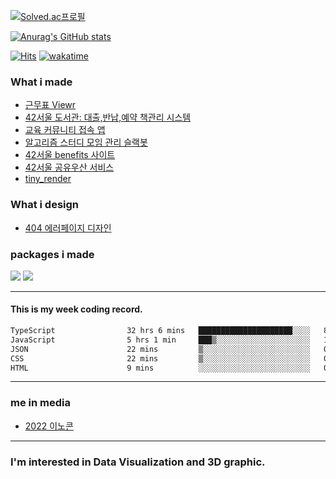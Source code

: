 [![Solved.ac프로필](http://mazassumnida.wtf/api/v2/generate_badge?boj=dltjddus2)](https://solved.ac/dltjddus2)

[![Anurag's GitHub stats](https://github-readme-stats.vercel.app/api?username=YeonSeong-Lee)](https://github.com/anuraghazra/github-readme-stats)


[![Hits](https://hits.seeyoufarm.com/api/count/incr/badge.svg?url=https%3A%2F%2Fgithub.com%2FYeonSeong-Lee&count_bg=%2379C83D&title_bg=%23555555&icon=&icon_color=%23E7E7E7&title=hits&edge_flat=false)](https://hits.seeyoufarm.com)
[![wakatime](https://wakatime.com/badge/user/2f42ecac-18b3-4aea-9e84-70d3d28d0008.svg)](https://wakatime.com/@2f42ecac-18b3-4aea-9e84-70d3d28d0008)



### What i made
- [근무표 Viewr](https://github.com/YeonSeong-Lee/bluebird_workshift_viewer)
- [42서울 도서관: 대출,반납,예약 책관리 시스템](https://42library.kr/)
- [교육 커뮤니티 접속 앱](https://github.com/YeonSeong-Lee/HufsLifeAcademy_app)
- [알고리즘 스터디 모임 관리 슬랙봇](https://github.com/helloAlgorithms/RedKiKi)
- [42서울 benefits 사이트](https://42-benefit.vercel.app/)
- [42서울 공유우산 서비스](https://umbrella.42seoul-service.link/)
- [tiny_render](https://github.com/YeonSeong-Lee/tiny_render)

### What i design
- [404 에러페이지 디자인](https://yeonseong-lee.github.io/web_graphics/blob/main/404.html)

### packages i made
 <a href="https://nodei.co/npm/az-generator/"><img src="https://nodei.co/npm/az-generator.png"></a>
 <a href="https://nodei.co/npm/korean-random-names-generator/"><img src="https://nodei.co/npm/korean-random-names-generator.png"></a>

---

#### This is my week coding record.
<!--START_SECTION:waka-->

```txt
TypeScript                32 hrs 6 mins   █████████████████████░░░░   84.08 %
JavaScript                5 hrs 1 min     ███▒░░░░░░░░░░░░░░░░░░░░░   13.18 %
JSON                      22 mins         ▒░░░░░░░░░░░░░░░░░░░░░░░░   00.97 %
CSS                       22 mins         ▒░░░░░░░░░░░░░░░░░░░░░░░░   00.96 %
HTML                      9 mins          ░░░░░░░░░░░░░░░░░░░░░░░░░   00.40 %
```

<!--END_SECTION:waka-->
--- 

### me in media
- [2022 이노콘](https://platum.kr/archives/198709)
---
### I'm interested in Data Visualization and 3D graphic.



